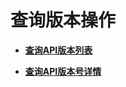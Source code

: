 # 查询版本操作<a name="ZH-CN_TOPIC_0170553661"></a>

-   **[查询API版本列表](查询API版本列表.md)**  

-   **[查询API版本号详情](查询API版本号详情.md)**  


